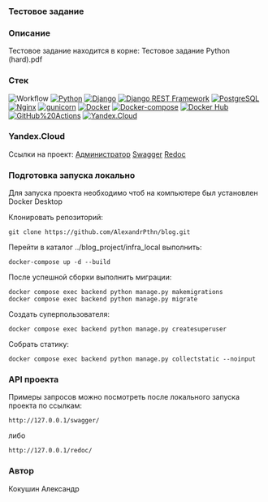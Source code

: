 ### **Тестовое задание**
### Описание
Тестовое задание находится в корне: Тестовое задание Python (hard).pdf

### Стек
![Workflow](https://github.com/AlexandrPthn/foodgram-project-react/actions/workflows/main.yml/badge.svg?event=push)
[![Python](https://img.shields.io/badge/-Python-464646?style=flat&logo=Python&logoColor=56C0C0&color=008080)](https://www.python.org/)
[![Django](https://img.shields.io/badge/-Django-464646?style=flat&logo=Django&logoColor=56C0C0&color=008080)](https://www.djangoproject.com/)
[![Django REST Framework](https://img.shields.io/badge/-Django%20REST%20Framework-464646?style=flat&logo=Django%20REST%20Framework&logoColor=56C0C0&color=008080)](https://www.django-rest-framework.org/)
[![PostgreSQL](https://img.shields.io/badge/-PostgreSQL-464646?style=flat&logo=PostgreSQL&logoColor=56C0C0&color=008080)](https://www.postgresql.org/)
[![Nginx](https://img.shields.io/badge/-NGINX-464646?style=flat&logo=NGINX&logoColor=56C0C0&color=008080)](https://nginx.org/ru/)
[![gunicorn](https://img.shields.io/badge/-gunicorn-464646?style=flat&logo=gunicorn&logoColor=56C0C0&color=008080)](https://gunicorn.org/)
[![Docker](https://img.shields.io/badge/-Docker-464646?style=flat&logo=Docker&logoColor=56C0C0&color=008080)](https://www.docker.com/)
[![Docker-compose](https://img.shields.io/badge/-Docker%20compose-464646?style=flat&logo=Docker&logoColor=56C0C0&color=008080)](https://www.docker.com/)
[![Docker Hub](https://img.shields.io/badge/-Docker%20Hub-464646?style=flat&logo=Docker&logoColor=56C0C0&color=008080)](https://www.docker.com/products/docker-hub)
[![GitHub%20Actions](https://img.shields.io/badge/-GitHub%20Actions-464646?style=flat&logo=GitHub%20actions&logoColor=56C0C0&color=008080)](https://github.com/features/actions)
[![Yandex.Cloud](https://img.shields.io/badge/-Yandex.Cloud-464646?style=flat&logo=Yandex.Cloud&logoColor=56C0C0&color=008080)](https://cloud.yandex.ru/)

### Yandex.Cloud
Ссылки на проект:
[Администратор](http://blogmediasoft.ddns.net/admin/)
[Swagger](http://blogmediasoft.ddns.net/swagger/)
[Redoc](http://blogmediasoft.ddns.net/redoc/)


### Подготовка запуска локально
Для запуска проекта необходимо чтоб на компьютере был установлен Docker Desktop

Клонировать репозиторий:
```
git clone https://github.com/AlexandrPthn/blog.git
```
Перейти в каталог ../blog_project/infra_local выполнить:
```
docker-compose up -d --build
```
После успешной сборки выполнить миграции:
```
docker compose exec backend python manage.py makemigrations
docker compose exec backend python manage.py migrate
```
Создать суперпользователя:
```
docker compose exec backend python manage.py createsuperuser
```
Собрать статику:
```
docker compose exec backend python manage.py collectstatic --noinput
```

### API проекта
Примеры запросов можно посмотреть после локального запуска проекта по ссылкам:
```
http://127.0.0.1/swagger/
```
либо
```
http://127.0.0.1/redoc/
```

### Автор
Кокушин Александр